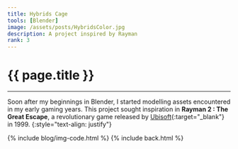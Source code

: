 ```yaml
---
title: Hybrids Cage
tools: [Blender]
image: /assets/posts/HybridsColor.jpg
description: A project inspired by Rayman
rank: 3
---
```


# **{{ page.title }}**
<hr class="short">

Soon after my beginnings in Blender, I started modelling assets encountered in my early gaming years. This project sought inspiration in **Rayman 2 : The Great Escape**, a revolutionary game released by [Ubisoft](https://www.ubisoft.com){:target="_blank"} in 1999.
{:style="text-align: justify"}

{% include blog/img-code.html %}
{% include back.html %}